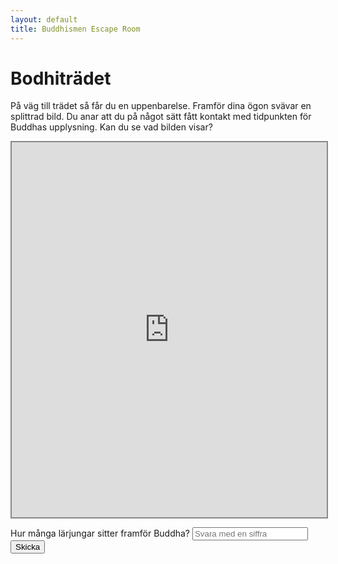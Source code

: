 ```yaml
---
layout: default
title: Buddhismen Escape Room
---
```


# Bodhiträdet
På väg till trädet så får du en uppenbarelse. Framför dina ögon svävar en splittrad bild. 
Du anar att du på något sätt fått kontakt med tidpunkten för Buddhas upplysning.
Kan du se vad bilden visar?

 
<iframe 
    style="width:100%; height:600px; max-height:90vh; border:2px solid #888;" 
    allowfullscreen 
    src="https://www.jigsawexplorer.com/online-jigsaw-puzzle-player.html?frm=1&url=aHR0cHM6Ly9tcmpvZmEuZ2l0aHViLmlvL2Fzc2V0cy9pbWFnZXMvcHJlZGlrYW4uanBlZ18obm9fcHJldmlld180KV8obm9wPTI0KQ~~&color=charcoal" 
    title="Buddhas predikan">
</iframe>

Hur många lärjungar sitter framför Buddha?
<input type="text" id="answer" placeholder="Svara med en siffra">
<button onclick="checkAnswer()">Skicka</button>

<p id="message"></p>
<a href="rum4.html" id="nextLink" style="display:none;">Gå vidare!</a>

<script>
function checkAnswer() {
    var userAnswer = document.getElementById('answer').value.trim().toLowerCase();
    var message = document.getElementById('message');
    var nextLink = document.getElementById('nextLink');

    // Accepterar "tripitaka" som korrekt svar
    if(userAnswer === '5') {
        message.textContent = "Rätt! Du kan gå vidare.";
        nextLink.style.display = 'inline';
    } else {
        message.textContent = "Fel svar, försök igen!";
        nextLink.style.display = 'none';
    }
}
</script>


